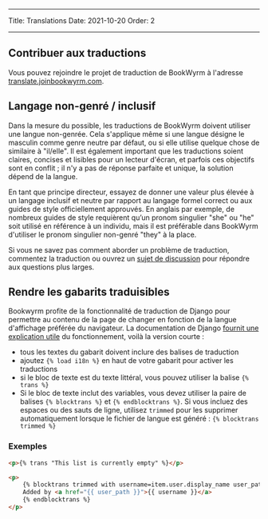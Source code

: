 - - -
Title: Translations Date: 2021-10-20 Order: 2
- - -

## Contribuer aux traductions

Vous pouvez rejoindre le projet de traduction de BookWyrm à l'adresse [translate.joinbookwyrm.com](https://translate.joinbookwyrm.com/).

## Langage non-genré / inclusif

Dans la mesure du possible, les traductions de BookWyrm doivent utiliser une langue non-genrée. Cela s'applique même si une langue désigne le masculin comme genre neutre par défaut, ou si elle utilise quelque chose de similaire à "il/elle". Il est également important que les traductions soient claires, concises et lisibles pour un lecteur d'écran, et parfois ces objectifs sont en conflit ; il n'y a pas de réponse parfaite et unique, la solution dépend de la langue.

En tant que principe directeur, essayez de donner une valeur plus élevée à un langage inclusif et neutre par rapport au langage formel correct ou aux guides de style officiellement approuvés. En anglais par exemple, de nombreux guides de style requièrent qu’un pronom singulier "she" ou "he" soit utilisé en référence à un individu, mais il est préférable dans BookWyrm d'utiliser le pronom singulier non-genré "they" à la place.

Si vous ne savez pas comment aborder un problème de traduction, commentez la traduction ou ouvrez un [sujet de discussion](https://translate.joinbookwyrm.com/project/bookwyrm/discussions) pour répondre aux questions plus larges.

## Rendre les gabarits traduisibles

Bookwyrm profite de la fonctionnalité de traduction de Django pour permettre au contenu de la page de changer en fonction de la langue d'affichage préférée du navigateur. La documentation de Django [fournit une explication utile](https://docs.djangoproject.com/en/3.2/topics/i18n/translation/#internationalization-in-template-code) du fonctionnement, voilà la version courte :

* tous les textes du gabarit doivent inclure des balises de traduction
* ajoutez `{% load i18n %}` en haut de votre gabarit pour activer les traductions
* si le bloc de texte est du texte littéral, vous pouvez utiliser la balise `{% trans %}`
* Si le bloc de texte inclut des variables, vous devez utiliser la paire de balises `{% blocktrans %}` et `{% endblocktrans %}`. Si vous incluez des espaces ou des sauts de ligne, utilisez `trimmed` pour les supprimer automatiquement lorsque le fichier de langue est généré : `{% blocktrans trimmed %}`

### Exemples

```html
<p>{% trans "This list is currently empty" %}</p>

<p>
    {% blocktrans trimmed with username=item.user.display_name user_path=item.user.local_path %}
    Added by <a href="{{ user_path }}">{{ username }}</a>
    {% endblocktrans %}
</p>
```
